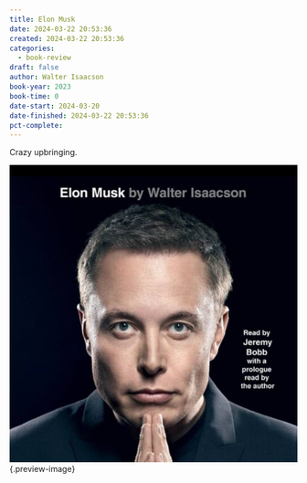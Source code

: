 ```yaml
---
title: Elon Musk
date: 2024-03-22 20:53:36
created: 2024-03-22 20:53:36
categories:
  - book-review
draft: false
author: Walter Isaacson
book-year: 2023
book-time: 0
date-start: 2024-03-20
date-finished: 2024-03-22 20:53:36
pct-complete:
---
```



Crazy upbringing. 




![Elon Musk](../img/book-elon-musk.jpeg){.preview-image}
